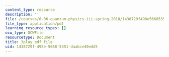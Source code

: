 ```yaml
---
content_type: resource
description: ''
file: /courses/8-06-quantum-physics-iii-spring-2018/1438729f498e56685351daabce40edd5_67yCE-yt0T8.pdf
file_type: application/pdf
learning_resource_types: []
ocw_type: OCWFile
resourcetype: Document
title: 3play pdf file
uid: 1438729f-498e-5668-5351-daabce40edd5
---
```

